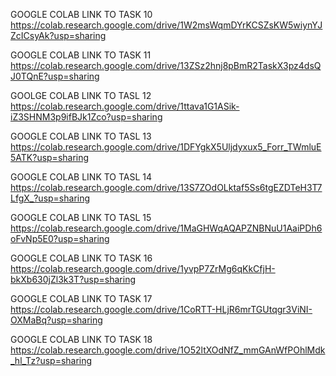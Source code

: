 GOOGLE COLAB LINK TO TASK 10
https://colab.research.google.com/drive/1W2msWqmDYrKCSZsKW5wiynYJZcICsyAk?usp=sharing

GOOGLE COLAB LINK TO TASK 11
https://colab.research.google.com/drive/13ZSz2hnj8pBmR2TaskX3pz4dsQJ0TQnE?usp=sharing

GOOLGE COLAB LINK TO TASL 12
https://colab.research.google.com/drive/1ttava1G1ASik-iZ3SHNM3p9ifBJk1Zco?usp=sharing

GOOGLE COLAB LINK TO TASL 13
https://colab.research.google.com/drive/1DFYgkX5Uljdyxux5_Forr_TWmluE5ATK?usp=sharing

GOOGLE COLAB LINK TO TASL 14
https://colab.research.google.com/drive/13S7ZOdOLktaf5Ss6tgEZDTeH3T7LfgX_?usp=sharing

GOOGLE COLAB LINK TO TASL 15
https://colab.research.google.com/drive/1MaGHWqAQAPZNBNuU1AaiPDh6oFvNp5E0?usp=sharing

GOOGLE COLAB LINK TO TASK 16
https://colab.research.google.com/drive/1yvpP7ZrMg6qKkCfjH-bkXb630jZl3k3T?usp=sharing

GOOGLE COLAB LINK TO TASK 17
https://colab.research.google.com/drive/1CoRTT-HLjR6mrTGUtqgr3ViNI-OXMaBq?usp=sharing

GOOGLE COLAB LINK TO TASK 18
https://colab.research.google.com/drive/1O52ltXOdNfZ_mmGAnWfPOhlMdk_hl_Tz?usp=sharing

